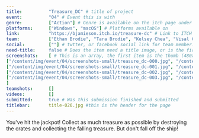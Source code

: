 ```yaml
---
title:          "Treasure_DC" # title of project
event:          "04" # Event this is with
genre:          ["Action"] # Genre is available on the itch page under more information
platforms:      ["Windows", "macOS"] # Platforms available on
link:           "https://bjamieson.itch.io/treasure-dc" # Link to ITCH page
team:           ["Ethan Brodie", "Tara Brodie", "Kelsey Chea", "Visal Chea", "Samson Chung", "Briar Jamieson", "Tyler Perras"] # team member array, first and last name only, will auto match against previous entries eventually
social:         [""] # twtter, or facebook social link for team member. This can be an array to match the team array
need-title:     false # Does the item need a title image, or is the first image in the screenshots it
screenshots:    [ # This is an array, the first item is the thumb (480x270), and the second is the screenshot (1920x1080)
["/content/img/event/04/screenshots-small/treasure_dc-000.jpg", "/content/img/event/04/screenshots/treasure_dc-000.jpg"],
["/content/img/event/04/screenshots-small/treasure_dc-001.jpg", "/content/img/event/04/screenshots/treasure_dc-001.jpg"],
["/content/img/event/04/screenshots-small/treasure_dc-002.jpg", "/content/img/event/04/screenshots/treasure_dc-002.jpg"],
["/content/img/event/04/screenshots-small/treasure_dc-003.jpg", "/content/img/event/04/screenshots/treasure_dc-003.jpg"]
]
teamshots:      []
videos:         []
submitted:      true # Was this submission finished and submitted
titlebar:       title-026.jpg #this is the header for the page
---
```

You've hit the jackpot! Collect as much treasure as possible by destroying the crates and collecting the falling treasure. But don't fall off the ship!